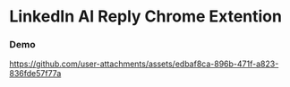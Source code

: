 # LinkedIn AI Reply Chrome Extention


### Demo

https://github.com/user-attachments/assets/edbaf8ca-896b-471f-a823-836fde57f77a

